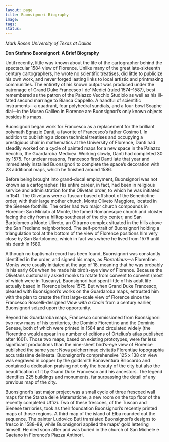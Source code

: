 ```yaml
---
layout: page
title: Buonsignori Biography
image:
tags:
status:
---
```


*Mark Rosen
University of Texas at Dallas*

__Don Stefano Buonsignori: A Brief Biography__

Until recently, little was known about the life of the cartographer behind the spectacular 1584 view of Florence. Unlike many of the great late-sixteenth century cartographers, he wrote no scientific treatises, did little to publicize his own work, and never forged lasting links to local artistic and printmaking communities. The entirety of his known output was produced under the patronage of Grand Duke Francesco I de’ Medici (ruled 1574–1587), best remembered as the patron of the Palazzo Vecchio Studiolo as well as his ill-fated second marriage to Bianca Cappello. A handful of scientific instruments—a quadrant, four polyhedral sundials, and a four-bowl Scaphe dial—in the Museo Galileo in Florence are Buonsignori’s only known objects besides his maps.

Buonsignori began work for Francesco as a replacement for the brilliant polymath Egnazio Danti, a favorite of Francesco’s father Cosimo I. In addition to publishing a dozen technical treatises and occupying a prestigious chair in mathematics at the University of Florence, Danti had steadily worked on a cycle of painted maps for a new space in the Palazzo Vecchio, the Guardaroba Medicea. Working slowly, Danti had completed 30 by 1575. For unclear reasons, Francesco fired Danti late that year and immediately installed Buonsignori to complete the space’s decoration with 23 additional maps, which he finished around 1586.

Before being brought into grand-ducal employment, Buonsignori was not known as a cartographer. His entire career, in fact, had been in religious service and administration for the Olivetan order, to which he was initiated in 1541. The Olivetans were a Tuscan-based offshoot of the Benedictine order, with their large mother church, Monte Oliveto Maggiore, located in the Sienese foothills. The order had two major church compounds in Florence: San Miniato al Monte, the famed Romanesque church and cloister facing the city from a hilltop southeast of the city center; and San Bartolomeo a Monte Uliveto, an Oltrarno complex situated in the hills above the San Frediano neighborhood. The self-portrait of Buonsignori holding a triangulation tool at the bottom of the view of Florence positions him very close by San Bartolomeo, which in fact was where he lived from 1576 until his death in 1589.

Although no baptismal record has been found, Buonsignori was constantly identified in the order, and signed his maps, as *Florentinus*—a Florentine. Monks were usually initiated at the age of 18, meaning that he was probably in his early 60s when he made his bird’s-eye view of Florence. Because the Olivetans customarily asked monks to rotate from convent to convent (most of which were in Tuscany), Buonsignori had spent little of his adult life actually based in Florence before 1575. But when Grand Duke Francesco, pleased with Buonsignori’s works on the Guardaroba maps, entrusted him with the plan to create the first large-scale view of Florence since the Francesco Rosselli-designed *View with a Chain* from a century earlier, Buonsignori seized upon the opportunity.

Beyond his Guardaroba maps, Francesco commissioned from Buonsignori two new maps of his territories, the Dominio Fiorentino and the Dominio Senese, both of which were printed in 1584 and circulated widely (the Fiorentino would appear in a number of editions of Ortelius’s atlas published after 1601). Those two maps, based on existing prototypes, were far less significant productions than the nine-sheet bird’s-eye view of Florence published the same year: Nova pulcherrimae civitatis Florentiae topographia accuratissime delineata. Buonsignori’s comprehensive 125 x 138 cm view was engraved in copper by the goldsmith Bonaventura Billocardo and contained a dedication praising not only the beauty of the city but also the beautification of it by Grand Duke Francesco and his ancestors. The legend identifies 225 buildings and monuments, far surpassing the detail of any previous map of the city.

Buonsignori’s last major project was a small cycle of three frescoed wall maps for the Stanza delle Matematiche, a new room on the top floor of the recently completed Uffizi. Two of these frescoes, of the Tuscan and Sienese terriories, took as their foundation Buonsignori’s recently printed maps of those regions. A third map of the island of Elba rounded out the sequence. The painter Ludovico Buti translated Buonsignori’s designs to fresco in 1588–89, while Buonsignori applied the maps’ gold lettering himself.  He died soon after and was buried in the church of San Michele e Gaetano in Florence’s Piazza Antinori.

